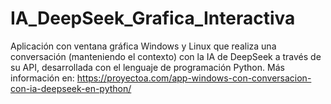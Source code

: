 # IA_DeepSeek_Grafica_Interactiva
 Aplicación con ventana gráfica Windows y Linux que realiza una conversación (manteniendo el contexto) con la IA de DeepSeek a través de su API, desarrollada con el lenguaje de programación Python.
Más información en: https://proyectoa.com/app-windows-con-conversacion-con-ia-deepseek-en-python/
